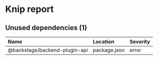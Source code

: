 # Knip report

## Unused dependencies (1)

| Name | Location | Severity |
| :---------------------------- | :----------- | :------- |
| @backstage/backend-plugin-api | package.json | error |

